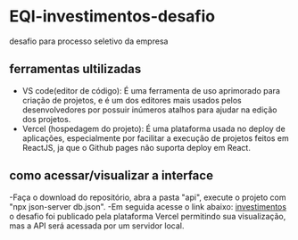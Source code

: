 # EQI-investimentos-desafio
 desafio para processo seletivo da empresa
## ferramentas ultilizadas
- VS code(editor de código): É uma ferramenta de uso aprimorado para criação de projetos, e é um dos editores mais usados pelos desenvolvedores por possuir inúmeros atalhos para ajudar na edição dos projetos.
- Vercel (hospedagem do projeto): É uma plataforma usada no deploy de aplicações, especialmente por facilitar a execução de projetos feitos em ReactJS, ja que o Github pages não suporta deploy em React.
## como acessar/visualizar a interface
-Faça o download do repositório, abra a pasta "api", execute o projeto com "npx json-server db.json".
-Em seguida acesse o link abaixo:
[investimentos](https://eqi-investimentos-desafio-mu2upmqgx-romulodev08.vercel.app/)
 o desafio foi publicado pela plataforma Vercel permitindo sua visualização, mas a API será acessada por um servidor local.